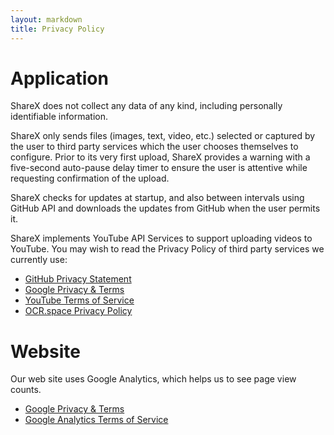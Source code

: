 ```yaml
---
layout: markdown
title: Privacy Policy
---
```


# Application

ShareX does not collect any data of any kind, including personally identifiable information. 

ShareX only sends files (images, text, video, etc.) selected or captured by the user to third party services which the user chooses themselves to configure. Prior to its very first upload, ShareX provides a warning with a five-second auto-pause delay timer to ensure the user is attentive while requesting confirmation of the upload.

ShareX checks for updates at startup, and also between intervals using GitHub API and downloads the updates from GitHub when the user permits it.

ShareX implements YouTube API Services to support uploading videos to YouTube. You may wish to read the Privacy Policy of third party services we currently use:

* [GitHub Privacy Statement](https://docs.github.com/en/github/site-policy/github-privacy-statement)
* [Google Privacy & Terms](https://policies.google.com/privacy)
* [YouTube Terms of Service](https://www.youtube.com/t/terms/)
* [OCR.space Privacy Policy](http://ocr.space/privacypolicy)

# Website

Our web site uses Google Analytics, which helps us to see page view counts.

* [Google Privacy & Terms](https://policies.google.com/privacy)
* [Google Analytics Terms of Service](https://marketingplatform.google.com/about/analytics/terms/us/)